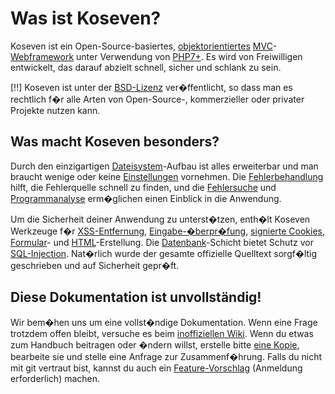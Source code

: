 # Was ist Koseven?

Koseven ist ein Open-Source-basiertes, [objektorientiertes](http://de.wikipedia.org/wiki/Objektorientierte_Programmierung) [MVC](http://de.wikipedia.org/wiki/Model_View_Controller "Model View Controller")-[Webframework](http://de.wikipedia.org/wiki/Web_Application_Framework) unter Verwendung von [PHP7+](http://php.net/manual/de/intro-whatis "PHP Hypertext Preprocessor"). Es wird von Freiwilligen entwickelt, das darauf abzielt schnell, sicher und schlank zu sein.

[!!] Koseven ist unter der [BSD-Lizenz](http://koseven.dev/license) ver�ffentlicht, so dass man es rechtlich f�r alle Arten von Open-Source-, kommerzieller oder privater Projekte nutzen kann.

## Was macht Koseven besonders?

Durch den einzigartigen [Dateisystem](about.filesystem)-Aufbau ist alles erweiterbar und man braucht wenige oder keine [Einstellungen](about.configuration) vornehmen. Die [Fehlerbehandlung](debugging.errors) hilft, die Fehlerquelle schnell zu finden, und die [Fehlersuche](debugging) und [Programmanalyse](debugging.profiling) erm�glichen einen Einblick in die Anwendung.

Um die Sicherheit deiner Anwendung zu unterst�tzen, enth�lt Koseven Werkzeuge f�r [XSS-Entfernung](security.xss), [Eingabe-�berpr�fung](security.validation), [signierte Cookies](security.cookies), [Formular](security.forms)- und [HTML](security.html)-Erstellung. Die [Datenbank](security.database)-Schicht bietet Schutz vor [SQL-Injection](http://de.wikipedia.org/wiki/SQL-Injection). Nat�rlich wurde der gesamte offizielle Quelltext sorgf�ltig geschrieben und auf Sicherheit gepr�ft.

## Diese Dokumentation ist unvollständig!

Wir bem�hen uns um eine vollst�ndige Dokumentation. Wenn eine Frage trotzdem offen bleibt, versuche es beim [inoffiziellen Wiki](http://kerkness.ca/wiki/doku.php). Wenn du etwas zum Handbuch beitragen oder �ndern willst, erstelle bitte [eine Kopie](http://github.com/koseven/userguide), bearbeite sie und stelle eine Anfrage zur Zusammenf�hrung. Falls du nicht mit git vertraut bist, kannst du auch ein [Feature-Vorschlag](http://dev.koseven.dev/projects/ko73/issues) (Anmeldung erforderlich) machen.

